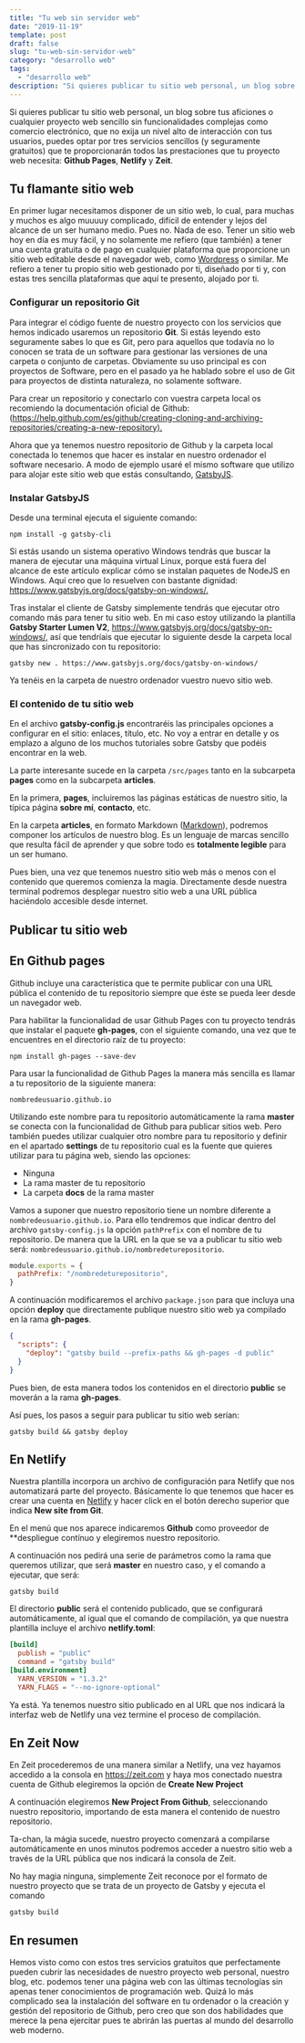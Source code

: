 ```yaml
---
title: "Tu web sin servidor web"
date: "2019-11-19"
template: post
draft: false
slug: "tu-web-sin-servidor-web"
category: "desarrollo web"
tags:
  - "desarrollo web" 
description: "Si quieres publicar tu sitio web personal, un blog sobre tus aficiones o cualquier proyecto web sencillo sin funcionalidades complejas como comercio electrónico, que no exija un nivel alto de interacción con tus usuarios, puedes optar por tres servicios sencillos (y seguramente gratuitos) que te proporcionarán todos las prestaciones que tu proyecto web necesita: Github Pages, Netlify y Zeit."
---
```

Si quieres publicar tu sitio web personal, un blog sobre tus aficiones o cualquier proyecto web sencillo sin funcionalidades complejas como comercio electrónico, que no exija un nivel alto de interacción con tus usuarios, puedes optar por tres servicios sencillos (y seguramente gratuitos) que te proporcionarán todos las prestaciones que tu proyecto web necesita: **Github Pages**, **Netlify** y **Zeit**.

## Tu flamante sitio web

En primer lugar necesitamos disponer de un sitio web, lo cual, para muchas y muchos es algo muuuuy complicado, difícil de entender y lejos del alcance de un ser humano medio. Pues no. Nada de eso. Tener un sitio web hoy en día es muy fácil, y no solamente me refiero (que también) a tener una cuenta gratuita o de pago en cualquier plataforma que proporcione un sitio web editable desde el navegador web, como [Wordpress](https://www.wordpress.com) o similar. Me refiero a tener tu propio sitio web gestionado por ti, diseñado por ti y, con estas tres sencilla plataformas que aquí te presento, alojado por ti.

### Configurar un repositorio Git

Para integrar el código fuente de nuestro proyecto con los servicios que hemos indicado usaremos un repositorio **Git**. Si estás leyendo esto seguramente sabes lo que es Git, pero para aquellos que todavía no lo conocen se trata de un software para gestionar las versiones de una carpeta o conjunto de carpetas. Obviamente su uso principal es con proyectos de Software, pero en el pasado ya he hablado sobre el uso de Git para proyectos de distinta naturaleza, no solamente software.

Para crear un repositorio y conectarlo con vuestra carpeta local os recomiendo la documentación oficial de Github: (<https://help.github.com/es/github/creating-cloning-and-archiving-repositories/creating-a-new-repository).>

Ahora que ya tenemos nuestro repositorio de Github y la carpeta local conectada lo tenemos que hacer es instalar en nuestro ordenador el software necesario. A modo de ejemplo usaré el mismo software que utilizo para alojar este sitio web que estás consultando, [GatsbyJS](gatsbyjs.org/).

### Instalar GatsbyJS

Desde una terminal ejecuta el siguiente comando:

``npm install -g gatsby-cli``

Si estás usando un sistema operativo Windows tendrás que buscar la manera de ejecutar una máquina virtual Linux, porque está fuera del alcance de este artículo explicar cómo se instalan paquetes de NodeJS en Windows. Aquí creo que lo resuelven con bastante dignidad: <https://www.gatsbyjs.org/docs/gatsby-on-windows/.>

Tras instalar el cliente de Gatsby simplemente tendrás que ejecutar otro comando más para tener tu sitio web. En mi caso estoy utilizando la plantilla **Gatsby Starter Lumen V2**, <https://www.gatsbyjs.org/docs/gatsby-on-windows/,> así que tendríais que ejecutar lo siguiente desde la carpeta local que has sincronizado con tu repositorio:

``gatsby new . https://www.gatsbyjs.org/docs/gatsby-on-windows/``

Ya tenéis en la carpeta de nuestro ordenador vuestro nuevo sitio web.

### El contenido de tu sitio web

En el archivo **gatsby-config.js** encontraréis las principales opciones a configurar en el sitio: enlaces, título, etc. No voy a entrar en detalle y os emplazo a alguno de los muchos tutoriales sobre Gatsby que podéis encontrar en la web.

La parte interesante sucede en la carpeta ``/src/pages`` tanto en la subcarpeta **pages** como en la subcarpeta **articles**.

En la primera, **pages**, incluiremos las páginas estáticas de nuestro sitio, la típica página **sobre mí**, **contacto**, etc.

En la carpeta **articles**, en formato Markdown ([Markdown](https://markdown.es/)), podremos componer los artículos de nuestro blog. Es un lenguaje de marcas sencillo que resulta fácil de aprender y que sobre todo es **totalmente legible** para un ser humano.

Pues bien, una vez que tenemos nuestro sitio web más o menos con el contenido que queremos comienza la magia. Directamente desde nuestra terminal podremos desplegar nuestro sitio web a una URL pública haciéndolo accesible desde internet.

## Publicar tu sitio web

## En Github pages

Github incluye una característica que te permite publicar con una URL pública el contenido de tu repositorio siempre que éste se pueda leer desde un navegador web.

Para habilitar la funcionalidad de usar Github Pages con tu proyecto tendrás que instalar el paquete **gh-pages**, con el siguiente comando, una vez que te encuentres en el directorio raíz de tu proyecto:

``npm install gh-pages --save-dev``

Para usar la funcionalidad de Github Pages la manera más sencilla es llamar a tu repositorio de la siguiente manera:

``nombredeusuario.github.io``

Utilizando este nombre para tu repositorio automáticamente la rama **master** se conecta con la funcionalidad de Github para publicar sitios web. Pero también puedes utilizar cualquier otro nombre para tu repositorio y definir en el apartado **settings** de tu repositorio cual es la fuente que quieres utilizar para tu página web, siendo las opciones:

- Ninguna
- La rama master de tu repositorio
- La carpeta **docs** de la rama master

Vamos a suponer que nuestro repositorio tiene un nombre diferente a ``nombredeusuario.github.io``. Para ello tendremos que indicar dentro del archivo ``gatsby-config.js`` la opción ``pathPrefix`` con el nombre de tu repositorio. De manera que la URL en la que se va a publicar tu sitio web será: ``nombredeusuario.github.io/nombredeturepositorio``.

````js
module.exports = {
  pathPrefix: "/nombredeturepositorio",
}
````

A continuación modificaremos el archivo ``package.json`` para que incluya una opción **deploy** que directamente publique nuestro sitio web ya compilado en la rama **gh-pages**.

````json
{
  "scripts": {
    "deploy": "gatsby build --prefix-paths && gh-pages -d public"
  }
}
````

Pues bien, de esta manera todos los contenidos en el directorio **public** se moverán a la rama **gh-pages**.

Así pues, los pasos a seguir para publicar tu sitio web serían:

``gatsby build && gatsby deploy``

## En Netlify

Nuestra plantilla incorpora un archivo de configuración para Netlify que nos automatizará parte del proyecto. Básicamente lo que tenemos que hacer es crear una cuenta en [Netlify](https://netlify.com) y hacer click en el botón derecho superior que indica **New site from Git**.

En el menú que nos aparece indicaremos **Github** como proveedor de **despliegue contínuo y elegiremos nuestro repositorio.

A continuación nos pedirá una serie de parámetros como la rama que queremos utilizar, que será **master** en nuestro caso, y el comando a ejecutar, que será:

``gatsby build``

El directorio **public** será el contenido publicado, que se configurará automáticamente, al igual que el comando de compilación, ya que nuestra plantilla incluye el archivo **netlify.toml**:

````toml
[build]
  publish = "public"
  command = "gatsby build"
[build.environment]
  YARN_VERSION = "1.3.2"
  YARN_FLAGS = "--no-ignore-optional"
````

Ya está. Ya tenemos nuestro sitio publicado en al URL que nos indicará la interfaz web de Netlify una vez termine el proceso de compilación.

## En Zeit Now

En Zeit procederemos de una manera similar a Netlify, una vez hayamos accedido a la consola en <https://zeit.com> y haya mos conectado nuestra cuenta de Github elegiremos la opción de **Create New Project**

A continuación elegiremos **New Project From Github**, seleccionando nuestro repositorio, importando de esta manera el contenido de nuestro repositorio.

Ta-chan, la mágia sucede, nuestro proyecto comenzará a compilarse automáticamente en unos minutos podremos acceder a nuestro sitio web a través de la URL pública que nos indicará la consola de Zeit.

No hay magia ninguna, simplemente Zeit reconoce por el formato de nuestro proyecto que se trata de un proyecto de Gatsby y ejecuta el comando

``gatsby build``

## En resumen

Hemos visto como con estos tres servicios gratuitos que perfectamente pueden cubrir las necesidades de nuestro proyecto web personal, nuestro blog, etc. podemos tener una página web con las últimas tecnologías sin apenas tener conocimientos de programación web. Quizá lo más complicado sea la instalación del software en tu ordenador o la creación y gestión del repositorio de Github, pero creo que son dos habilidades que merece la pena ejercitar pues te abrirán las puertas al mundo del desarrollo web moderno.
